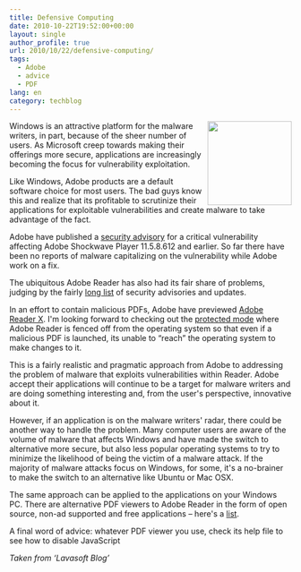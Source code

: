 ```yaml
---
title: Defensive Computing
date: 2010-10-22T19:52:00+00:00
layout: single
author_profile: true
url: 2010/10/22/defensive-computing/
tags:
  - Adobe
  - advice
  - PDF
lang: en
category: techblog
---
```

[<img title="" border="0" alt="" align="right" src="http://lh6.ggpht.com/_vaUVXcmC3OI/TMHkhS73PnI/AAAAAAAAC2k/6B6Q1Nlff_4/adobe-logo_thumb%5B3%5D.jpg?imgmax=800" width="150" height="150" />](http://lh5.ggpht.com/_vaUVXcmC3OI/TMHkfTreoxI/AAAAAAAAC2g/JqzGGzgydoo/s1600-h/adobe-logo%5B5%5D.jpg)Windows is an attractive platform for the malware writers, in part, because of the sheer number of users. As Microsoft creep towards making their offerings more secure, applications are increasingly becoming the focus for vulnerability exploitation.

Like Windows, Adobe products are a default software choice for most users. The bad guys know this and realize that its profitable to scrutinize their applications for exploitable vulnerabilities and create malware to take advantage of the fact.

Adobe have published a [security advisory](http://www.adobe.com/support/security/advisories/apsa10-04.html) for a critical vulnerability affecting Adobe Shockwave Player 11.5.8.612 and earlier. So far there have been no reports of malware capitalizing on the vulnerability while Adobe work on a fix.

The ubiquitous Adobe Reader has also had its fair share of problems, judging by the fairly [long list](http://www.adobe.com/support/security/#readerwin) of security advisories and updates.

In an effort to contain malicious PDFs, Adobe have previewed [Adobe Reader X](http://blogs.adobe.com/adobereader/2010/10/announcing-adobe-reader-x.html). I'm looking forward to checking out the [protected mode](http://blogs.adobe.com/asset/2010/07/introducing-adobe-reader-protected-mode.html) where Adobe Reader is fenced off from the operating system so that even if a malicious PDF is launched, its unable to “reach” the operating system to make changes to it.

This is a fairly realistic and pragmatic approach from Adobe to addressing the problem of malware that exploits vulnerabilities within Reader. Adobe accept their applications will continue to be a target for malware writers and are doing something interesting and, from the user's perspective, innovative about it.

However, if an application is on the malware writers' radar, there could be another way to handle the problem. Many computer users are aware of the volume of malware that affects Windows and have made the switch to alternative more secure, but also less popular operating systems to try to minimize the likelihood of being the victim of a malware attack. If the majority of malware attacks focus on Windows, for some, it's a no-brainer to make the switch to an alternative like Ubuntu or Mac OSX.

The same approach can be applied to the applications on your Windows PC. There are alternative PDF viewers to Adobe Reader in the form of open source, non-ad supported and free applications &#8211; here's a [list](http://en.wikipedia.org/wiki/List_of_PDF_software#Microsoft_Windows).

A final word of advice: whatever PDF viewer you use, check its help file to see how to disable JavaScript

_Taken from ‘Lavasoft Blog’_